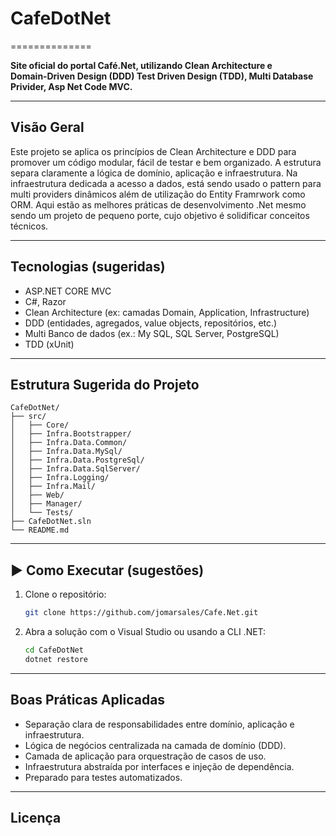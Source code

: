 # CafeDotNet
==============

**Site oficial do portal Café.Net, utilizando Clean Architecture e Domain‑Driven Design (DDD) Test Driven Design (TDD), Multi Database Privider, Asp Net Code MVC.**

---

##  Visão Geral

Este projeto se aplica os princípios de Clean Architecture e DDD para promover um código modular, fácil de testar e bem organizado. A estrutura separa claramente a lógica de domínio, aplicação e infraestrutura. Na infraestrutura dedicada a acesso a dados, está sendo usado o pattern para multi providers dinâmicos além de utilização do Entity Framrwork como ORM. Aqui estão as melhores práticas de desenvolvimento .Net mesmo sendo um projeto de pequeno porte, cujo objetivo é solidificar conceitos técnicos.

---

##  Tecnologias (sugeridas)

- ASP.NET CORE MVC
- C#, Razor
- Clean Architecture (ex: camadas Domain, Application, Infrastructure)
- DDD (entidades, agregados, value objects, repositórios, etc.)
- Multi Banco de dados (ex.: My SQL, SQL Server, PostgreSQL)
- TDD (xUnit)

---

##  Estrutura Sugerida do Projeto

```
CafeDotNet/
├── src/
│   ├── Core/           
│   ├── Infra.Bootstrapper/
│   ├── Infra.Data.Common/
│   ├── Infra.Data.MySql/
│   ├── Infra.Data.PostgreSql/
│   ├── Infra.Data.SqlServer/
│   ├── Infra.Logging/
│   ├── Infra.Mail/
│   ├── Web/
│   ├── Manager/    
│   └── Tests/           
├── CafeDotNet.sln      
└── README.md             
```

---

## ▶ Como Executar (sugestões)

1. Clone o repositório:
   ```bash
   git clone https://github.com/jomarsales/Cafe.Net.git
   ```
2. Abra a solução com o Visual Studio ou usando a CLI .NET:
   ```bash
   cd CafeDotNet
   dotnet restore
   ```
---

##  Boas Práticas Aplicadas

- Separação clara de responsabilidades entre domínio, aplicação e infraestrutura.
- Lógica de negócios centralizada na camada de domínio (DDD).
- Camada de aplicação para orquestração de casos de uso.
- Infraestrutura abstraída por interfaces e injeção de dependência.
- Preparado para testes automatizados.

---

##  Licença

